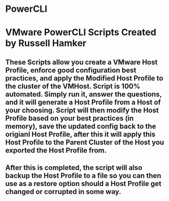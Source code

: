 # PowerCLI
# VMware PowerCLI Scripts Created by Russell Hamker
## These Scripts allow you create a VMware Host Profile, enforce good configuration best practices, and apply the Modified Host Profile to the cluster of the VMHost. Script is 100% automated. Simply run it, answer the questions, and it will generate a Host Profile from a Host of your choosing. Script will then modify the Host Profile based on your best practices (in memory), save the updated config back to the origianl Host Profile, after this it will apply this Host Profile to the Parent Cluster of the Host you exported the Host Profile from.
## After this is completed, the script will also backup the Host Profile to a file so you can then use as a restore option should a Host Profile get changed or corrupted in some way.
